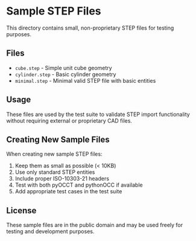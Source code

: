 # Sample STEP Files

This directory contains small, non-proprietary STEP files for testing purposes.

## Files

- `cube.step` - Simple unit cube geometry
- `cylinder.step` - Basic cylinder geometry
- `minimal.step` - Minimal valid STEP file with basic entities

## Usage

These files are used by the test suite to validate STEP import functionality
without requiring external or proprietary CAD files.

## Creating New Sample Files

When creating new sample STEP files:

1. Keep them as small as possible (< 10KB)
2. Use only standard STEP entities
3. Include proper ISO-10303-21 headers
4. Test with both pyOCCT and pythonOCC if available
5. Add appropriate test cases in the test suite

## License

These sample files are in the public domain and may be used freely for
testing and development purposes.